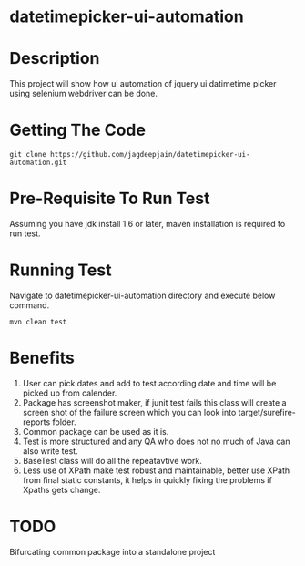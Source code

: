 datetimepicker-ui-automation
============================

Description
===========
This project will show how ui automation of jquery ui datimetime picker using selenium webdriver can be done.

Getting The Code
================
```
git clone https://github.com/jagdeepjain/datetimepicker-ui-automation.git
```

Pre-Requisite To Run Test
=========================
Assuming you have jdk install 1.6 or later, maven installation is required to run test.

Running Test
============
Navigate to datetimepicker-ui-automation directory and execute below command.
```
mvn clean test
```

Benefits
========
1. User can pick dates and add to test according date and time will be picked up from calender.
2. Package has screenshot maker, if junit test fails this class will create a screen shot of the failure screen which you can look into target/surefire-reports folder.
3. Common package can be used as it is.
4. Test is more structured and any QA who does not no much of Java can also write test.
5. BaseTest class will do all the repeatavtive work.
6. Less use of XPath make test robust and maintainable, better use XPath from final static constants, it helps in quickly fixing the problems if Xpaths gets change.

TODO
====
Bifurcating common package into a standalone project
